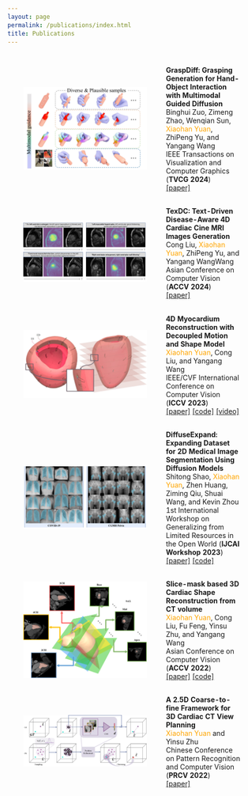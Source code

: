 ```yaml
---
layout: page
permalink: /publications/index.html
title: Publications
---
```

<head>
<style>
td:first-child {
    width: 250px; 
}
table {
    border-collapse: separate;
    border-spacing: 25px; /* 10px 是间距的大小，可以根据需要调整 */
}
</style>
</head>

<table>
  <!-- <colgroup>
    <col style="width: 250px;"> 
  </colgroup> -->

<tr><!-- TVCG24 -->
  <td style="text-align: center;"><img src="/images/publications/TVCG24.jpg"></td>

  <td>
  <strong>GraspDiff: Grasping Generation for Hand-Object Interaction with Multimodal Guided Diffusion</strong><br>
  Binghui Zuo, Zimeng Zhao, Wenqian Sun, <font color="orange">Xiaohan Yuan</font>, ZhiPeng Yu, and Yangang Wang<br>IEEE Transactions on Visualization and Computer Graphics (<strong>TVCG 2024</strong>)<br>
  <a href="https://ieeexplore.ieee.org/document/10689328">[paper]</a>
  </td>
</tr>

<tr><!-- ACCV24 -->
  <td style="text-align: center;"><img src="/images/publications/accv24.jpg"></td>

  <td>
  <strong>TexDC: Text-Driven Disease-Aware 4D Cardiac Cine MRI Images Generation</strong><br>
  Cong Liu, <font color="orange">Xiaohan Yuan</font>, ZhiPeng Yu, and Yangang WangWang<br>Asian Conference on Computer Vision (<strong>ACCV 2024</strong>)<br>
  <a href="https://link.springer.com/chapter/10.1007/978-981-96-0901-7_12" target="_blank">[paper]</a>
  </td>
</tr>

<tr><!-- ICCV23 -->
  <td style="text-align: center;"><img src="/images/publications/iccv23.jpg"></td>

  <td>
  <strong>4D Myocardium Reconstruction with Decoupled Motion and Shape Model</strong><br>
  <font color="orange">Xiaohan Yuan</font>, Cong Liu, and Yangang Wang<br>IEEE/CVF International Conference on Computer Vision  (<strong>ICCV 2023</strong>)<br>
  <a href="https://openaccess.thecvf.com/content/ICCV2023/papers/Yuan_4D_Myocardium_Reconstruction_with_Decoupled_Motion_and_Shape_Model_ICCV_2023_paper.pdf" target="_blank">[paper]</a> <a href="https://github.com/yuan-xiaohan/4D-Myocardium-Reconstruction-with-Decoupled-Motion-and-Shape-Model" target="_blank">[code]</a> <a href="https://www.bilibili.com/video/BV1Q8411z7o8/?spm_id_from=888.80997.embed_other.whitelist&t=23" target="_blank">[video]</a>
  </td>
</tr>

<tr><!-- JICAI23 -->
  <td style="text-align: center;"><img src="/images/publications/ijcai23.jpg"></td>

  <td>
  <strong>DiffuseExpand: Expanding Dataset for 2D Medical Image Segmentation Using Diffusion Models</strong><br>
  Shitong Shao, <font color="orange">Xiaohan Yuan</font>, Zhen Huang, Ziming Qiu, Shuai Wang, and Kevin Zhou<br>1st International Workshop on Generalizing from Limited Resources in the Open World (<strong>IJCAI Workshop 2023</strong>)<br>
  <a href="https://arxiv.org/pdf/2304.13416" target="_blank">[paper]</a> <a href="https://github.com/shaoshitong/DiffuseExpand" target="_blank">[code]</a>
  </td>
</tr>


<tr><!-- ACCV22 -->
  <td style="text-align: center;"><img src="/images/publications/accv22.png"></td>

  <td>
  <strong>Slice-mask based 3D Cardiac Shape Reconstruction from CT volume</strong><br>
  <font color="orange">Xiaohan Yuan</font>, Cong Liu, Fu Feng, Yinsu Zhu, and Yangang Wang<br>Asian Conference on Computer Vision (<strong>ACCV 2022</strong>)<br>
  <a href="https://openaccess.thecvf.com/content/ACCV2022/papers/Yuan_Slice-mask_based_3D_Cardiac_Shape_Reconstruction_from_CT_volume_ACCV_2022_paper.pdf" target="_blank">[paper]</a> <a href="https://github.com/yuan-xiaohan/Slice-mask-based-3D-Cardiac-Shape-Reconstruction" target="_blank">[code]</a>
  </td>
</tr>

<tr><!-- PRCV22 -->
  <td><img src="/images/publications/prcv22.png"></td>
  
  <td>
  <strong>A 2.5D Coarse-to-fine Framework for 3D Cardiac CT View Planning</strong><br>
  <font color="orange">Xiaohan Yuan</font> and Yinsu Zhu<br> Chinese Conference on Pattern Recognition and Computer Vision (<strong>PRCV 2022</strong>)<br>
  <a href="https://link.springer.com/content/pdf/10.1007/978-3-031-18910-4_31.pdf" target="_blank">[paper]</a>
  </td>
</tr>

</table>
